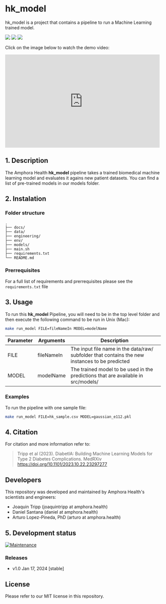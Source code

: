 # hk_model
hk_model is a project that contains a pipeline to run a Machine Learning trained model.

<p align="left">
  <img src="https://img.shields.io/badge/License-MIT-yellow.svg"/>  
  <img src="https://img.shields.io/badge/scikit_learn-F7931E?style=for-the-badge&logo=scikit-learn&logoColor=white"/>
  <img src="https://img.shields.io/badge/Python-FFD43B?style=for-the-badge&logo=python&logoColor=blue"/>
</p>

Click on the image below to watch the demo video:

<iframe width="500" height="300" src="https://www.youtube.com/embed/Ycl_yTK0Dig>" frameborder="0" allowfullscreen></iframe>



## 1. Description
The Amphora Health **hk_model** pipeline takes a trained biomedical machine learning model and evaluates it agains new patient datasets. You can find a list of pre-trained models in our models folder.


## 2. Instalation

### Folder structure

    .
    ├── docs/
    ├── data/
    ├── engineering/
	├── env/
	├── models/
    ├── main.sh
    ├── requirements.txt
    └── README.md



### Prerrequisites

For a full list of requirements and prerrequisites please see the `requirements.txt` file


## 3. Usage
To run this **hk_model** Pipeline, you will need to be in the top level folder and then execute the following command to be run in Unix (Mac):

```bash
make run_model FILE=fileNameIn MODEL=modelName
```

|Parameter |Arguments|Description|
|-----------------------|-------------|-------------|
| FILE | fileNameIn | The input file name in the data/raw/ subfolder that contains the new instances to be predicted |
| MODEL  | modelName | The trained model to be used in the predictions that are available in src/models/ 

### Examples

To run the pipeline with one sample file:
```bash
make run_model FILE=hk_sample.csv MODEL=gaussian_e112.pkl
```


## 4. Citation
For citation and more information refer to:

> Tripp et al (2023). DiabetIA: Building Machine Learning Models for Type 2 Diabetes Complications. MedRXiv https://doi.org/10.1101/2023.10.22.23297277


## Developers
This repository was developed and maintained by Amphora Health's scientists and engineers:

* Joaquin Tripp (joaquintripp at amphora.health)
* Daniel Santana (daniel at amphora.health)
* Arturo Lopez-Pineda, PhD (arturo at amphora.health)


## 5. Development status

[![Maintenance](https://img.shields.io/badge/Maintained%3F-yes-green.svg)](https://GitHub.com/Naereen/StrapDown.js/graphs/commit-activity)


### Releases
- v1.0 Jan 17, 2024     	[stable] 

 

## License
Please refer to our MIT license in this repository.

